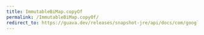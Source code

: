```yaml
---
title: ImmutableBiMap.copyOf
permalink: /ImmutableBiMap.copyOf/
redirect_to: https://guava.dev/releases/snapshot-jre/api/docs/com/google/common/collect/ImmutableBiMap.html#copyOf-java.util.Map-
---
```

